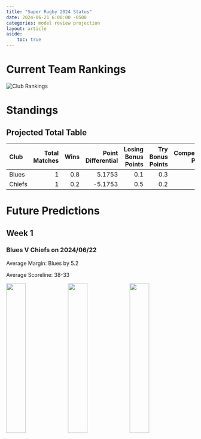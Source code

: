 ```yaml
---  
title: "Super Rugby 2024 Status"  
date: 2024-06-21 6:00:00 -0500  
categories: model review projection  
layout: article  
aside:  
    toc: true  
---
```

# Current Team Rankings


![Club Rankings](plots/rankings_Super-Rugby-2024.png)
# Standings

## Projected Total Table


| Club   |   Total Matches |   Wins |   Point Differential |   Losing Bonus Points |   Try Bonus Points |   Competition Points |
|:-------|----------------:|-------:|---------------------:|----------------------:|-------------------:|---------------------:|
| Blues  |               1 |    0.8 |               5.1753 |                   0.1 |                0.3 |                  3.8 |
| Chiefs |               1 |    0.2 |              -5.1753 |                   0.5 |                0.2 |                  1.3 |



# Future Predictions

## Week 1

### Blues V Chiefs on 2024/06/22


Average Margin: Blues by 5.2

Average Scoreline: 38-33

<p float="left">
<img src="plots/performances_2024-06-22-Blues_V_Chiefs.png" width="32%" />
<img src="plots/resultbar_2024-06-22-Blues_V_Chiefs.png" width="32%" />
<img src="plots/spreads_2024-06-22-Blues_V_Chiefs.png" width="32%" />
</p>
